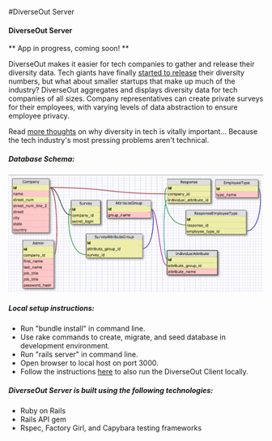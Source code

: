 #DiverseOut Server
#### DiverseOut Server

** App in progress, coming soon!  **

DiverseOut makes it easier for tech companies to gather and release their diversity data. Tech giants have finally [started to release](http://blogs.wsj.com/digits/2014/12/30/2014-the-year-silicon-valley-spilled-its-diversity-data/) their diversity numbers, but what about smaller startups that make up much of the industry? DiverseOut aggregates and displays diversity data for tech companies of all sizes. Company representatives can create private surveys for their employees, with varying levels of data abstraction to ensure employee privacy.

Read [more thoughts](http://philril.github.io/blog/c4-tech-issues.html) on why diversity in tech is vitally important... Because the tech industry's most pressing problems aren't technical.

##### Database Schema:
![schema](schema.png)

##### Local setup instructions:
- Run "bundle install" in command line.
- Use rake commands to create, migrate, and seed database in development environment.
- Run "rails server" in command line.
- Open browser to local host on port 3000.
- Follow the instructions [here](https://github.com/philril/DiverseOut_Client) to also run the DiverseOut Client locally.

##### DiverseOut Server is built using the following technologies:
- Ruby on Rails
- Rails API gem
- Rspec, Factory Girl, and Capybara testing frameworks